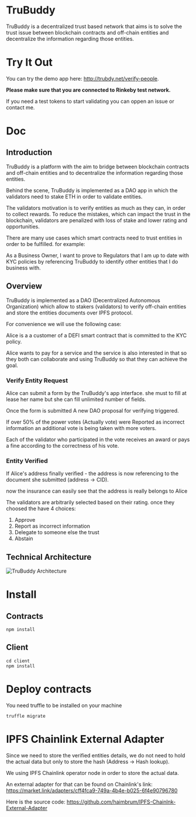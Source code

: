 # TruBuddy
TruBuddy is a decentralized trust based network that aims is to solve the trust issue between blockchain contracts and off-chain entities and decentralize the information regarding those entities.

# Try It Out
You can try the demo app here: http://trubdy.net/verify-people.

**Please make sure that you are connected to Rinkeby test network.**

If you need a test tokens to start validating you can oppen an issue or contact me.

# Doc
## Introduction
TruBuddy is a platform with the aim to bridge between blockchain contracts and off-chain entities and to decentralize the information regarding those entities.

Behind the scene, TruBuddy is implemented as a DAO app in which the validators need to stake ETH in order to validate entities.

The validators motivation is to verify entities as much as they can, in order to collect rewards. To reduce the mistakes, which can impact the trust in the blockchain, validators are penalized with loss of stake and lower rating and opportunities.

There are many use cases which smart contracts need to trust entities in order to be fulfilled. for example:

As a Business Owner, I want to prove to Regulators that I am up to date with KYC policies by referencing TruBuddy to identify other entities that I do business with.

## Overview
TruBuddy is implemented as a DAO (Decentralized Autonomous Organization) which allow to stakers (validators) to verify off-chain entities and store the entities documents over IPFS protocol.

For convenience we will use the following case:

Alice is a a customer of a DEFI smart contract that is committed to the KYC policy.

Alice wants to pay for a service and the service is also interested in that so they both can collaborate and using TruBuddy  so that they can achieve the goal.
### Verify Entity Request
Alice can submit a form by the TruBuddy's app interface. she must to fill at lease her name but she can fill unlimited number of fields.

Once the form is submitted A new DAO proposal for verifying triggered.

If over 50% of the power votes (Actually vote) were Reported as incorrect information an additional vote is being taken with more voters. 

Each of the validator who participated in the vote receives an award or pays a fine according to the correctness of his vote.

### Entity Verified
If Alice's address finally verified - the address is now referencing to the document she submitted (address -> CID).

now the insurance can easily see that the address is really belongs to Alice

The validators are arbitrarily selected based on their rating. once they choosed the have 4 choices:

1. Approve
2. Report as incorrect information
3. Delegate to someone else the trust
4. Abstain

## Technical Architecture
![TruBuddy Architecture ](http://trubdy.net/architecture.png)
# Install
## Contracts
```
npm install
```

## Client
```
cd client
npm install
```

# Deploy contracts
You need truffle to be installed on your machine
```
truffle migrate
```

# IPFS Chainlink External Adapter
Since we need to store the verified entities details, we do not need to hold the actual data but only to store the hash (Address -> Hash lookup).

We using IPFS Chainlink operator node in order to store the actual data.  

An external adapter for that can be found on Chainlink's link: https://market.link/adapters/cff4fca9-749a-4b4e-b025-6f4e90796780

Here is the source code: https://github.com/haimbrum/IPFS-Chainlnk-External-Adapter

